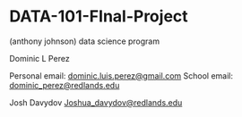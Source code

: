 # DATA-101-FInal-Project
(anthony johnson) data science program 

Dominic L Perez

Personal email: dominic.luis.perez@gmail.com
School email: dominic_perez@redlands.edu

Josh Davydov
Joshua_davydov@redlands.edu